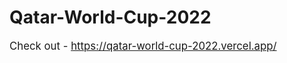# Qatar-World-Cup-2022

<span style="font-size:larger;">Check out - <a href="https://qatar-world-cup-2022.vercel.app/">https://qatar-world-cup-2022.vercel.app/</a></span>
